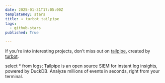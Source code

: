```yaml
---
date: 2025-01-31T17:05:00Z
templateKey: stars
title: ⭐ turbot tailpipe
tags:
  - github-stars
published: True

---
```


If you're into interesting projects, don't miss out on [tailpipe](https://github.com/turbot/tailpipe), created by [turbot](https://github.com/turbot).

select * from logs; Tailpipe is an open source SIEM for instant log insights, powered by DuckDB. Analyze millions of events in seconds, right from your terminal.
